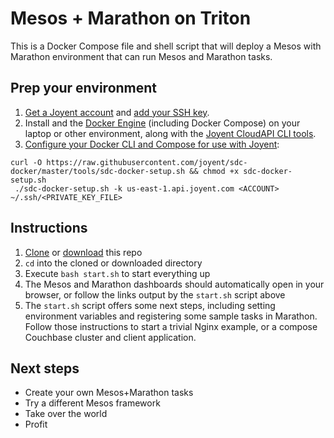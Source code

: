 # Mesos + Marathon on Triton

This is a Docker Compose file and shell script that will deploy a Mesos with Marathon environment that can run Mesos and Marathon tasks.

## Prep your environment

1. [Get a Joyent account](https://my.joyent.com/landing/signup/) and [add your SSH key](https://docs.joyent.com/public-cloud/getting-started).
1. Install and the [Docker Engine](https://docs.docker.com/installation/mac/) (including Docker Compose) on your laptop or other environment, along with the [Joyent CloudAPI CLI tools](https://apidocs.joyent.com/cloudapi/#getting-started).
1. [Configure your Docker CLI and Compose for use with Joyent](https://docs.joyent.com/public-cloud/api-access/docker):

```
curl -O https://raw.githubusercontent.com/joyent/sdc-docker/master/tools/sdc-docker-setup.sh && chmod +x sdc-docker-setup.sh
 ./sdc-docker-setup.sh -k us-east-1.api.joyent.com <ACCOUNT> ~/.ssh/<PRIVATE_KEY_FILE>
```

## Instructions

1. [Clone](git@github.com:joyent/mesos-dockerfiles.git) or [download](https://github.com/joyent/mesos-dockerfiles/archive/master.zip) this repo
1. `cd` into the cloned or downloaded directory
1. Execute `bash start.sh` to start everything up
1. The Mesos and Marathon dashboards should automatically open in your browser, or follow the links output by the `start.sh` script above
1. The `start.sh` script offers some next steps, including setting environment variables and registering some sample tasks in Marathon. Follow those instructions to start a trivial Nginx example, or a compose Couchbase cluster and client application.

## Next steps

- Create your own Mesos+Marathon tasks
- Try a different Mesos framework
- Take over the world
- Profit

